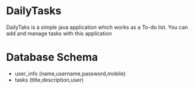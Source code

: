 # DailyTasks


DailyTaks is a simple java application which works as a To-do list. You can add and manage tasks with this application


# Database Schema

  - user_info (name,username,password,mobile)
  - tasks (title,description,user)
